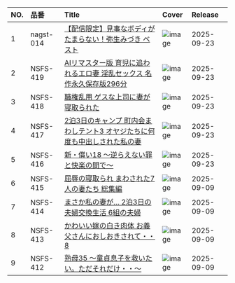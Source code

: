 |NO.|品番|Title|Cover|Release|
|:---|:---|:---|:---|:---|
1|nagst-014|[【配信限定】見事なボディがたまらない！弥生みづき ベスト](https://www.avmoive.top/index.php/archives/59377/)|![image](https://www.nagae-style.com/wp/wp-content/uploads/2025/08/nagst00014_4-1.jpg)|2025-09-23
2|NSFS-419|[AIリマスター版 育児に追われるエロ妻 淫乱セックス 名作永久保存版296分](https://www.avmoive.top/index.php/archives/59376/)|![image](https://www.nagae-style.com/wp/wp-content/uploads/2025/08/NSFS-419.jpg)|2025-09-23
3|NSFS-418|[職権乱用 ゲスな上司に妻が寝取られた](https://www.avmoive.top/index.php/archives/59375/)|![image](https://www.nagae-style.com/wp/wp-content/uploads/2025/08/NSFS-418.jpg)|2025-09-23
4|NSFS-417|[2泊3日のキャンプ 町内会まわしテント3 オヤジたちに何度も中出しされた私の妻](https://www.avmoive.top/index.php/archives/59372/)|![image](https://www.nagae-style.com/wp/wp-content/uploads/2025/08/NSFS-417-1.jpg)|2025-09-23
5|NSFS-416|[新・償い18 ～逆らえない罪と快楽の間で～](https://www.avmoive.top/index.php/archives/59371/)|![image](https://www.nagae-style.com/wp/wp-content/uploads/2025/08/NSFS-416.jpg)|2025-09-23
6|NSFS-415|[屈辱の寝取られ まわされた7人の妻たち 総集編](https://www.avmoive.top/index.php/archives/59374/)|![image](https://www.nagae-style.com/wp/wp-content/uploads/2025/08/NSFS-415.jpg)|2025-09-09
7|NSFS-414|[まさか私の妻が… 2泊3日の夫婦交換生活 6組の夫婦](https://www.avmoive.top/index.php/archives/59373/)|![image](https://www.nagae-style.com/wp/wp-content/uploads/2025/08/NSFS-414.jpg)|2025-09-09
8|NSFS-413|[かわいい嫁の白き肉体 お義父さんにおしおきされて・・8](https://www.avmoive.top/index.php/archives/59370/)|![image](https://www.nagae-style.com/wp/wp-content/uploads/2025/08/NSFS-413.jpg)|2025-09-09
9|NSFS-412|[熟母35 ～童貞息子を救いたい。ただそれだけ・・～](https://www.avmoive.top/index.php/archives/59369/)|![image](https://www.nagae-style.com/wp/wp-content/uploads/2025/08/NSFS-412.jpg)|2025-09-09
